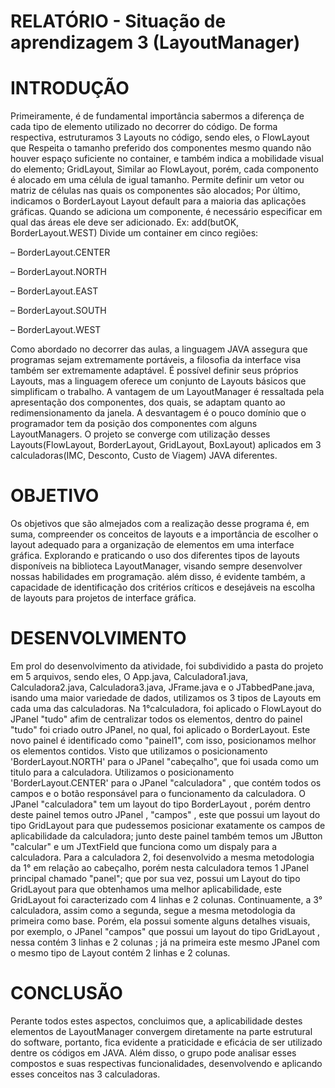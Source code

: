 # RELATÓRIO - Situação de aprendizagem 3 (LayoutManager)

# INTRODUÇÃO

Primeiramente, é de fundamental importância sabermos a diferença de cada tipo de elemento utilizado 
no decorrer do código. De forma respectiva, estruturamos 3 Layouts no código, sendo eles, o FlowLayout que
Respeita o tamanho preferido dos componentes mesmo quando não houver espaço suficiente no container, e também 
indica a mobilidade visual do elemento; GridLayout, Similar ao FlowLayout, porém, cada componento é alocado em uma célula de
igual tamanho. Permite definir um vetor ou matriz de células nas quais os componentes são alocados; Por último, indicamos o BorderLayout
Layout default para a maioria das aplicações gráficas. Quando se adiciona um componente, é necessário especificar em qual das áreas ele deve ser
adicionado. Ex: add(butOK, BorderLayout.WEST)
Divide um container em cinco regiões:

– BorderLayout.CENTER

– BorderLayout.NORTH

– BorderLayout.EAST

– BorderLayout.SOUTH

– BorderLayout.WEST


Como abordado no decorrer das aulas, a linguagem JAVA assegura que programas sejam extremamente
portáveis, a filosofia da interface visa também ser extremamente adaptável.
É possível definir seus próprios Layouts, mas a linguagem oferece um
conjunto de Layouts básicos que simplificam o trabalho.
A vantagem de um LayoutManager é ressaltada pela apresentação dos componentes, dos quais, se
adaptam quanto ao redimensionamento da janela. A desvantagem é o pouco
domínio que o programador tem da posição dos componentes com alguns
LayoutManagers. O projeto se converge com utilização desses Layouts(FlowLayout, BorderLayout, GridLayout, BoxLayout)
aplicados em 3 calculadoras(IMC, Desconto, Custo de Viagem) JAVA diferentes. 

# OBJETIVO

Os objetivos que são almejados com a realização desse programa é, em suma, 
compreender os conceitos de layouts e a importância de escolher o layout adequado
para a organização de elementos em uma interface gráfica. Explorando e praticando 
o uso dos diferentes tipos de layouts disponíveis na biblioteca LayoutManager, 
visando sempre desenvolver nossas habilidades em programação. além disso, é evidente também, 
a capacidade de identificação dos critérios críticos e desejáveis na escolha de layouts para 
projetos de interface gráfica.

# DESENVOLVIMENTO

Em prol do desenvolvimento da atividade, foi subdividido a pasta do projeto em 5 arquivos, sendo eles, O App.java,
Calculadora1.java, Calculadora2.java, Calculadora3.java, JFrame.java e o JTabbedPane.java, isando uma maior variedade de dados,
utilizamos os 3 tipos de Layouts em cada uma das calculadoras.
Na 1°calculadora, foi aplicado o FlowLayout do JPanel "tudo" afim de centralizar todos os elementos, dentro do painel "tudo" foi criado outro JPanel,
no qual, foi aplicado o BorderLayout. Este novo painel é identificado como "painel1", com isso, posicionamos melhor os elementos contidos.
Visto que utilizamos o posicionamento 'BorderLayout.NORTH' para o JPanel "cabeçalho", que foi usada como um titulo para a calculadora.
Utilizamos o posicionamento 'BorderLayout.CENTER' para o JPanel "calculadora" , que contém todos os campos e o botão responsável para o funcionamento da calculadora.
O JPanel "calculadora" tem um layout do tipo BorderLayout , porém dentro deste painel temos outro JPanel , "campos" , este que possui um layout do tipo GridLayout para que pudessemos posicionar exatamente os campos de aplicabilidade da calculadora; junto deste painel também temos um JButton "calcular" e um JTextField que funciona como um dispaly para a calculadora.
Para a calculadora 2, foi desenvolvido a mesma metodologia da 1° em relação ao cabeçalho, porém nesta calculadora temos 1 JPanel principal chamado "panel";
que por sua vez, possui um Layout do tipo GridLayout para que obtenhamos uma melhor aplicabilidade, este GridLayout foi caracterizado com 4 linhas e 2 colunas.
Continuamente, a 3° calculadora, assim como a segunda, segue a mesma metodologia da primeira como base. Porém, ela possui somente alguns detalhes visuais, por exemplo,
o JPanel "campos" que possui um layout do tipo GridLayout , nessa contém 3 linhas e 2 colunas ; já na primeira este mesmo JPanel com o mesmo tipo de Layout contém 2 linhas e 2 colunas.

# CONCLUSÃO

Perante todos estes aspectos, concluimos que, a aplicabilidade destes elementos de LayoutManager convergem diretamente na parte estrutural do software, portanto, fica evidente a praticidade e eficácia de ser utilizado dentre os códigos em JAVA. Além disso, o grupo pode analisar esses compostos e suas respectivas funcionalidades, desenvolvendo e aplicando esses conceitos nas 3 calculadoras. 
